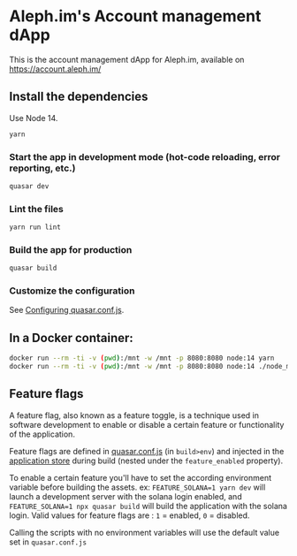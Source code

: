 # Aleph.im's Account management dApp 

This is the account management dApp for Aleph.im, available on https://account.aleph.im/

## Install the dependencies

Use Node 14.

```bash
yarn
```

### Start the app in development mode (hot-code reloading, error reporting, etc.)
```bash
quasar dev
```

### Lint the files
```bash
yarn run lint
```

### Build the app for production
```bash
quasar build
```

### Customize the configuration
See [Configuring quasar.conf.js](https://quasar.dev/quasar-cli/quasar-conf-js).

## In a Docker container:

```bash
docker run --rm -ti -v (pwd):/mnt -w /mnt -p 8080:8080 node:14 yarn
docker run --rm -ti -v (pwd):/mnt -w /mnt -p 8080:8080 node:14 ./node_modules/@quasar/app/bin/quasar dev
```

## Feature flags

A feature flag, also known as a feature toggle, is a technique used in software development to enable or disable a certain feature or functionality of the application. 

Feature flags are defined in [quasar.conf.js](./quasar.conf.js) (in `build>env`) and injected in the [application store](./src/store/index.js) during build (nested under the `feature_enabled` property).

To enable a certain feature you'll have to set the according environment variable before building the assets. ex: `FEATURE_SOLANA=1 yarn dev` will launch a development server with the solana login enabled, and `FEATURE_SOLANA=1 npx quasar build` will build the application with the solana login. Valid values for feature flags are : `1` = enabled, `0` = disabled.

Calling the scripts with no environment variables will use the default value set in `quasar.conf.js`